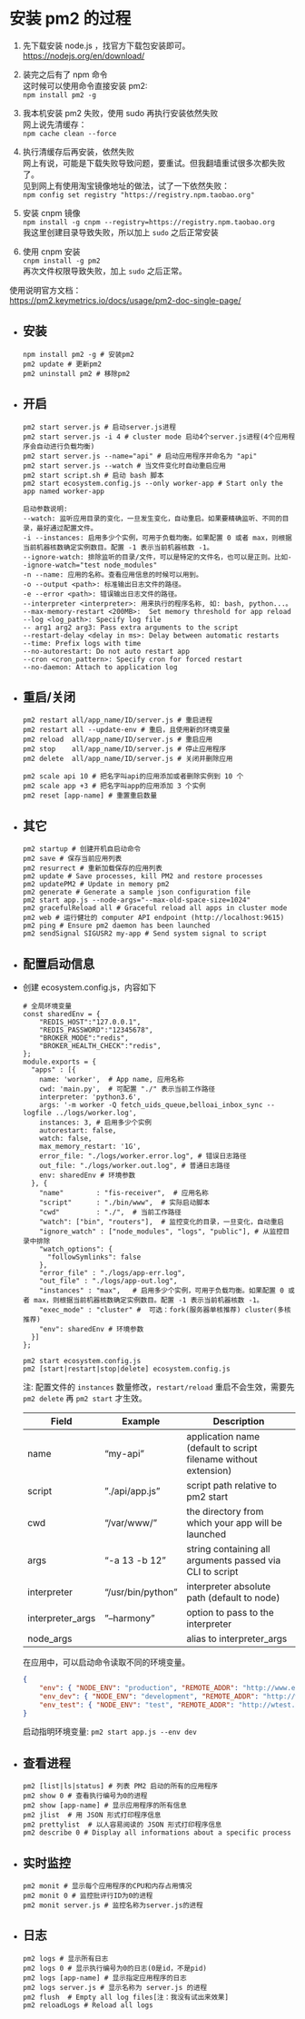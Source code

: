 
# 安装 pm2 的过程

1. 先下载安装 node.js ，找官方下载包安装即可。  
    <https://nodejs.org/en/download/>

2. 装完之后有了 npm 命令  
    这时候可以使用命令直接安装 pm2:  
    `npm install pm2 -g`

3. 我本机安装 pm2 失败，使用 sudo 再执行安装依然失败  
    网上说先清缓存：  
    `npm cache clean --force`

4. 执行清缓存后再安装，依然失败  
    网上有说，可能是下载失败导致问题，要重试。但我翻墙重试很多次都失败了。  
    见到网上有使用淘宝镜像地址的做法，试了一下依然失败：  
    `npm config set registry "https://registry.npm.taobao.org"`

5. 安装 cnpm 镜像  
    `npm install -g cnpm --registry=https://registry.npm.taobao.org`  
    我这里创建目录导致失败，所以加上 `sudo` 之后正常安装

6. 使用 cnpm 安装  
    `cnpm install -g pm2`  
    再次文件权限导致失败，加上 `sudo` 之后正常。


使用说明官方文档：  
    <https://pm2.keymetrics.io/docs/usage/pm2-doc-single-page/>


- ## 安装
    ```shell script
    npm install pm2 -g # 安装pm2
    pm2 update # 更新pm2
    pm2 uninstall pm2 # 移除pm2
    ```

- ## 开启
    ```shell script
    pm2 start server.js # 启动server.js进程
    pm2 start server.js -i 4 # cluster mode 启动4个server.js进程(4个应用程序会自动进行负载均衡)
    pm2 start server.js --name="api" # 启动应用程序并命名为 "api"
    pm2 start server.js --watch # 当文件变化时自动重启应用
    pm2 start script.sh # 启动 bash 脚本
    pm2 start ecosystem.config.js --only worker-app # Start only the app named worker-app
    ```

    ```text
    启动参数说明:
    --watch: 监听应用目录的变化，一旦发生变化，自动重启。如果要精确监听、不同的目录，最好通过配置文件。
    -i --instances: 启用多少个实例，可用于负载均衡。如果配置 0 或者 max，则根据当前机器核数确定实例数目。配置 -1 表示当前机器核数 -1。
    --ignore-watch: 排除监听的目录/文件，可以是特定的文件名，也可以是正则。比如--ignore-watch="test node_modules"
    -n --name: 应用的名称。查看应用信息的时候可以用到。
    -o --output <path>: 标准输出日志文件的路径。
    -e --error <path>: 错误输出日志文件的路径。
    --interpreter <interpreter>: 用来执行的程序名称, 如: bash, python...。
    --max-memory-restart <200MB>:  Set memory threshold for app reload
    --log <log_path>: Specify log file
    -- arg1 arg2 arg3: Pass extra arguments to the script
    --restart-delay <delay in ms>: Delay between automatic restarts
    --time: Prefix logs with time
    --no-autorestart: Do not auto restart app
    --cron <cron_pattern>: Specify cron for forced restart
    --no-daemon: Attach to application log
    ```

- ## 重启/关闭
    ```shell script
    pm2 restart all/app_name/ID/server.js # 重启进程
    pm2 restart all --update-env # 重启，且使用新的环境变量
    pm2 reload  all/app_name/ID/server.js # 重启应用
    pm2 stop    all/app_name/ID/server.js # 停止应用程序
    pm2 delete  all/app_name/ID/server.js # 关闭并删除应用

    pm2 scale api 10 # 把名字叫api的应用添加或者删除实例到 10 个
    pm2 scale app +3 # 把名字叫app的应用添加 3 个实例
    pm2 reset [app-name] # 重置重启数量
    ```

- ## 其它
    ```shell script
    pm2 startup # 创建开机自启动命令
    pm2 save # 保存当前应用列表
    pm2 resurrect # 重新加载保存的应用列表
    pm2 update # Save processes, kill PM2 and restore processes
    pm2 updatePM2 # Update in memory pm2
    pm2 generate # Generate a sample json configuration file
    pm2 start app.js --node-args="--max-old-space-size=1024"
    pm2 gracefulReload all # Graceful reload all apps in cluster mode
    pm2 web # 运行健壮的 computer API endpoint (http://localhost:9615)
    pm2 ping # Ensure pm2 daemon has been launched
    pm2 sendSignal SIGUSR2 my-app # Send system signal to script
    ```

- ## 配置启动信息
- 创建 ecosystem.config.js，内容如下
    ```shell script
    # 全局环境变量
    const sharedEnv = {
        "REDIS_HOST":"127.0.0.1",
        "REDIS_PASSWORD":"12345678",
        "BROKER_MODE":"redis",
        "BROKER_HEALTH_CHECK":"redis",
    };
    module.exports = {
      "apps" : [{
        name: 'worker',  # App name, 应用名称
        cwd: 'main.py',  # 可配置 "./" 表示当前工作路径
        interpreter: 'python3.6',
        args: '-m worker -Q fetch_uids_queue,belloai_inbox_sync --logfile ../logs/worker.log',
        instances: 3, # 启用多少个实例
        autorestart: false,
        watch: false,
        max_memory_restart: '1G',
        error_file: "./logs/worker.error.log", # 错误日志路径
        out_file: "./logs/worker.out.log", # 普通日志路径
        env: sharedEnv # 环境参数
      }, {
        "name"        : "fis-receiver",  # 应用名称
        "script"      : "./bin/www",  # 实际启动脚本
        "cwd"         : "./",  # 当前工作路径
        "watch": ["bin", "routers"],  # 监控变化的目录，一旦变化，自动重启
        "ignore_watch" : ["node_modules", "logs", "public"], # 从监控目录中排除
        "watch_options": {
          "followSymlinks": false
        },
        "error_file" : "./logs/app-err.log",
        "out_file" : "./logs/app-out.log",
        "instances" : "max",   # 启用多少个实例，可用于负载均衡。如果配置 0 或者 max，则根据当前机器核数确定实例数目。配置 -1 表示当前机器核数 -1。
        "exec_mode" : "cluster" #  可选：fork(服务器单核推荐) cluster(多核推荐)
        "env": sharedEnv # 环境参数
      }]
    };

    pm2 start ecosystem.config.js
    pm2 [start|restart|stop|delete] ecosystem.config.js
    ```
    注: 配置文件的 `instances` 数量修改，`restart/reload` 重启不会生效，需要先 `pm2 delete` 再 `pm2 start` 才生效。

    Field | Example | Description
    --- | --- | ---
    name | “my-api” | application name (default to script filename without extension)
    script | ”./api/app.js” | script path relative to pm2 start
    cwd | “/var/www/” | the directory from which your app will be launched
    args | “-a 13 -b 12” | string containing all arguments passed via CLI to script
    interpreter | “/usr/bin/python” | interpreter absolute path (default to node)
    interpreter_args | ”–harmony” | option to pass to the interpreter
    node_args |  | alias to interpreter_args

    在应用中，可以启动命令读取不同的环境变量。
    ```json
    {
        "env": { "NODE_ENV": "production", "REMOTE_ADDR": "http://www.example.com/" },
        "env_dev": { "NODE_ENV": "development", "REMOTE_ADDR": "http://wdev.example.com/" },
        "env_test": { "NODE_ENV": "test", "REMOTE_ADDR": "http://wtest.example.com/" }
    }
    ```
    启动指明环境变量:
    `pm2 start app.js --env dev`

- ## 查看进程
    ```shell script
    pm2 [list|ls|status] # 列表 PM2 启动的所有的应用程序
    pm2 show 0 # 查看执行编号为0的进程
    pm2 show [app-name] # 显示应用程序的所有信息
    pm2 jlist  # 用 JSON 形式打印程序信息
    pm2 prettylist  # 以人容易阅读的 JSON 形式打印程序信息
    pm2 describe 0 # Display all informations about a specific process
    ```

- ## 实时监控
    ```shell script
    pm2 monit # 显示每个应用程序的CPU和内存占用情况
    pm2 monit 0 # 监控批评行ID为0的进程
    pm2 monit server.js # 监控名称为server.js的进程
    ```

- ## 日志
    ```shell script
    pm2 logs # 显示所有日志
    pm2 logs 0 # 显示执行编号为0的日志(0是id，不是pid)
    pm2 logs [app-name] # 显示指定应用程序的日志
    pm2 logs server.js # 显示名称为 server.js 的进程
    pm2 flush  # Empty all log files[注：我没有试出来效果]
    pm2 reloadLogs # Reload all logs
    ```

